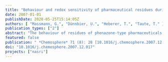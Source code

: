 ```yaml
---
title: "Behaviour and redox sensitivity of pharmaceutical residues during bank filtration - Investigation of residues of phenazone-type analgesics"
date: 2007-01-01
publishDate: 2020-05-25T15:14:05Z
authors: [ "Massmann, G.", "Dünnbier, U.", "Heberer, T.", "Taute, T." ]
publication_types: ["2"]
abstract: "The behaviour of residues of phenazone-type pharmaceuticals during bank filtration was investigated at a field site in Berlin, Germany, where bankfiltered water is used for drinking water production. The concentrations of the pharmaceutical residues in the shallow, young bank filtrate (travel times < 1 month) were correlated to the prevailing hydrochemical conditions at the field site. In addition, their behaviour in an undisturbed sediment core from the lake base at the site (clogging layer) was evaluated in the laboratory. Phenazone, 4-acetylaminoantipyrin (AAA), 4formylaminoantipyrin (FAA) and 1,5-dimethyl-1,2- dehydro-3pyrazolone (DP) were eliminated more efficiently under oxic conditions, while 1-acetyl-1-methyl-2-dimethyloxamoyl-2phenylhydrazide (AMDOPH) was not eliminated at all. The redox conditions and the elimination of the respective pharmaceutical residues displayed strong seasonal variations. Oxic conditions were only encountered close to the shore in winter, when temperatures were low. The column study showed that the elimination is restricted to the uppermost decimetres of the lake base, where oxygen is present. While phenazone elimination is almost complete during aerobic rapid sand filtration in the waterworks, the compounds were found to be more persistent under anoxic field conditions."
featured: false
publication: " *Chemosphere* 71 (8): 28 [10.1016/j.chemosphere.2007.12.017](https://doi.org/10.1016/j.chemosphere.2007.12.017)"
doi: "10.1016/j.chemosphere.2007.12.017"
projects: ["nasri"]
---
```


